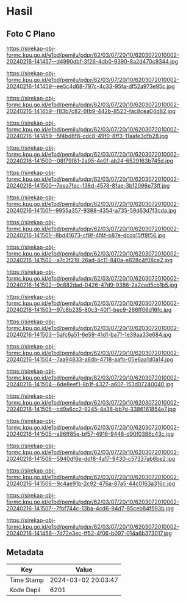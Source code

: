 # Hasil

## Foto C Plano

https://sirekap-obj-formc.kpu.go.id/e1bd/pemilu/pdpr/62/03/07/20/10/6203072010002-20240216-141457--d4990dbf-3f26-4db0-9390-8a2d470c9344.jpg

https://sirekap-obj-formc.kpu.go.id/e1bd/pemilu/pdpr/62/03/07/20/10/6203072010002-20240216-141459--ee5c4d68-797c-4c33-95fa-df52a973e95c.jpg

https://sirekap-obj-formc.kpu.go.id/e1bd/pemilu/pdpr/62/03/07/20/10/6203072010002-20240216-141459--f83b7c82-6fb9-442b-8523-fac8cea04d82.jpg

https://sirekap-obj-formc.kpu.go.id/e1bd/pemilu/pdpr/62/03/07/20/10/6203072010002-20240216-141459--5f4bd8f8-cdc8-49f0-8ff3-11aafe3dfb28.jpg

https://sirekap-obj-formc.kpu.go.id/e1bd/pemilu/pdpr/62/03/07/20/10/6203072010002-20240216-141500--08f79f61-2a95-4e0f-ab24-6529163b745d.jpg

https://sirekap-obj-formc.kpu.go.id/e1bd/pemilu/pdpr/62/03/07/20/10/6203072010002-20240216-141500--7eea7fec-138d-4578-81ae-3b12096e73ff.jpg

https://sirekap-obj-formc.kpu.go.id/e1bd/pemilu/pdpr/62/03/07/20/10/6203072010002-20240216-141501--9955a357-9388-4354-a735-59d63d7f3cda.jpg

https://sirekap-obj-formc.kpu.go.id/e1bd/pemilu/pdpr/62/03/07/20/10/6203072010002-20240216-141501--8bd41673-cf8f-4f4f-b87e-dcda15ff8f56.jpg

https://sirekap-obj-formc.kpu.go.id/e1bd/pemilu/pdpr/62/03/07/20/10/6203072010002-20240216-141502--a7c3f219-26ad-4c11-840a-e828c4f08ce2.jpg

https://sirekap-obj-formc.kpu.go.id/e1bd/pemilu/pdpr/62/03/07/20/10/6203072010002-20240216-141502--9c882dad-0426-47d9-9386-2a2cad5cb1b5.jpg

https://sirekap-obj-formc.kpu.go.id/e1bd/pemilu/pdpr/62/03/07/20/10/6203072010002-20240216-141503--97c8b235-80c3-40f1-bec9-266ff06d16fc.jpg

https://sirekap-obj-formc.kpu.go.id/e1bd/pemilu/pdpr/62/03/07/20/10/6203072010002-20240216-141503--5afc6a51-6e59-41d1-ba71-1e39aa33e684.jpg

https://sirekap-obj-formc.kpu.go.id/e1bd/pemilu/pdpr/62/03/07/20/10/6203072010002-20240216-141504--7aa94833-a8db-4718-aafb-05e6aa1d0a14.jpg

https://sirekap-obj-formc.kpu.go.id/e1bd/pemilu/pdpr/62/03/07/20/10/6203072010002-20240216-141504--6de8eef1-8b1f-4327-a607-153d07240040.jpg

https://sirekap-obj-formc.kpu.go.id/e1bd/pemilu/pdpr/62/03/07/20/10/6203072010002-20240216-141505--cd9a6cc2-9245-4a38-bb7d-3386161854e7.jpg

https://sirekap-obj-formc.kpu.go.id/e1bd/pemilu/pdpr/62/03/07/20/10/6203072010002-20240216-141505--a96ff85e-bf57-4916-9448-d90f0386c43c.jpg

https://sirekap-obj-formc.kpu.go.id/e1bd/pemilu/pdpr/62/03/07/20/10/6203072010002-20240216-141506--5940df6e-ddf8-4a17-9430-c57337ab6be2.jpg

https://sirekap-obj-formc.kpu.go.id/e1bd/pemilu/pdpr/62/03/07/20/10/6203072010002-20240216-141506--9c4ae91b-2c92-476a-87a5-44c0163a316c.jpg

https://sirekap-obj-formc.kpu.go.id/e1bd/pemilu/pdpr/62/03/07/20/10/6203072010002-20240216-141507--7fbf744c-13ba-4cd6-94d7-85ceb84f593b.jpg

https://sirekap-obj-formc.kpu.go.id/e1bd/pemilu/pdpr/62/03/07/20/10/6203072010002-20240216-141458--7d72e3ec-ff52-4f06-b097-014a6b373017.jpg


## Metadata

| Key        | Value               |
| ---------- | ------------------- |
| Time Stamp | 2024-03-02 20:03:47 |
| Kode Dapil | 6201                |



